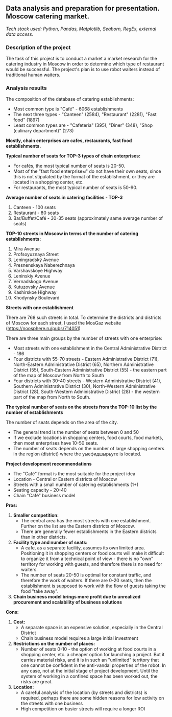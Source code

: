 ## Data analysis and preparation for presentation. Moscow catering market.

*Tech stack used: Python, Pandas, Matplotlib, Seaborn, RegEx, external data access.*

### Description of the project

The task of this project is to conduct a market a market research for the catering industry in Moscow in order to determine which type of restaurant would be successful. The project's plan is to use robot waiters instead of traditional human waiters.

### Analysis results

The composition of the database of catering establishments:

* Most common type is "Café" - 6068 establishments
* The next three types - "Canteen" (2584), "Restaurant" (2281), "Fast food" (1897)
* Least common types are - "Cafeteria" (395), "Diner" (348), "Shop (culinary department)" (273)

**Mostly, chain enterprises are cafes, restaurants, fast food establishments.**

**Typical number of seats for TOP-3 types of chain enterprises:**

* For cafés, the most typical number of seats is 20-50.
* Most of the "fast food enterpriseы" do not have their own seats, since this is not stipulated by the format of the establishment, or they are located in a shopping center, etc.
* For restaurants, the most typical number of seats is 50-90.

**Average number of seats in catering facilities - TOP-3**

1. Canteen - 100 seats
2. Restaurant - 80 seats
3. Bar/Buffet/Café - 30-35 seats (approximately same average number of seats)

**TOP-10 streets in Moscow in terms of the number of catering establishments:**

1. Mira Avenue
2. Profsoyuznaya Street
3. Leningradský Avenue
4. Presnenskaya Naberezhnaya
5. Varshavskoye Highway
6. Leninskiy Avenue
7. Vernadskogo Avenue
8. Kutuzovsky Avenue
9. Kashirskoe Highway
10. Khodynsky Boulevard

**Streets with one establishment**

There are 768 such streets in total. To determine the districts and districts of Moscow for each street, I used the MosGaz website (https://noosphere.ru/pubs/714051)

There are three main groups by the number of streets with one enterprise:

* Most streets with one establishment in the Central Administrative District - 186
* Four districts with 55-70 streets - Eastern Administrative District (71), North-Eastern Administrative District (65), Northern Administrative District (55), South-Eastern Administrative District (55) - the eastern part of the map of Moscow from North to South
* Four districts with 30-40 streets - Western Administrative District (41), Southern Administrative District (30), North-Western Administrative District (28), South-Western Administrative District (28) - the western part of the map from North to South.

**The typical number of seats on the streets from the TOP-10 list by the number of establishments**

The number of seats depends on the area of the city.

* The general trend is the number of seats between 0 and 50
* If we exclude locations in shopping centers, food courts, food markets, then most enterprises have 10-50 seats.
* The number of seats depends on the number of large shopping centers in the region (district) where the уыефидшырьуте is located.

**Project development recommendations**

* The "Café" format is the most suitable for the project idea
* Location - Central or Eastern districts of Moscow
* Streets with a small number of catering establishments (1+)
* Seating capacity - 20-40
* Chain "Café" business model

**Pros:**

1. **Smaller competition:**
    * The central area has the most streets with one establishment. Further on the list are the Eastern districts of Moscow.
    * There are generally fewer establishments in the Eastern districts than in other districts.
2. **Facility type and number of seats:**
    * A cafe, as a separate facility, assumes its own limited area. Positioning it in shopping centers or food courts will make it difficult to organize it from a technical point of view - there is no "own" territory for working with guests, and therefore there is no need for waiters.
    * The number of seats 20-50 is optimal for constant traffic, and therefore the work of waiters. If there are 0-20 seats, then the establishment is supposed to work with the flow of guests taking the food "take away".
3. **Chain business model brings more profit due to unrealized procurement and scalability of business solutions**

**Cons:**

1. **Cost:**
    * A separate space is an expensive solution, especially in the Central District
    * Chain business model requires a large initial investment
2. **Restrictions on the number of places:**
    * Number of seats 0-10 - the option of working at food courts in a shopping center, etc. a cheaper option for launching a project. But it carries material risks, and it is in such an "unlimited" territory that one cannot be confident in the anti-vandal properties of the robot. In any case, not at the initial stage of project development. Until the system of working in a confined space has been worked out, the risks are great.
3. **Location:**
    * A careful analysis of the location (by streets and districts) is required, perhaps there are some hidden reasons for low activity on the streets with one business
    * High competition on busier streets will require a longer ROI
